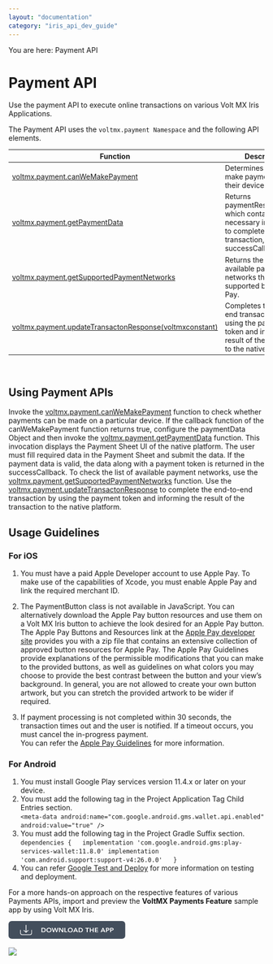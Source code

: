```yaml
---
layout: "documentation"
category: "iris_api_dev_guide"
---
```

                             

You are here: Payment API

Payment API
===========

Use the payment API to execute online transactions on various Volt MX Iris Applications.

The Payment API uses the `voltmx.payment Namespace` and the following API elements.

| Function | Description |
| --- | --- |
|  [voltmx.payment.canWeMakePayment](voltmx.payment_functions.html#canWeMakePayment)  | Determines if users can make payments on their device. |
| [voltmx.payment.getPaymentData](voltmx.payment_functions.html#getPaymentData) | Returns paymentResponseData, which contains the necessary information to complete a payment transaction, in the successCallback. |
| [voltmx.payment.getSupportedPaymentNetworks](voltmx.payment_functions.html#getSupportedPaymentNetworks) | Returns the list of available payment networks that are supported by Apple Pay. |
| [voltmx.payment.updateTransactonResponse(voltmxconstant)](voltmx.payment_functions.html#updateTransactonResponse) | Completes the end-to-end transaction by using the payment token and informing the result of the transaction to the native platform. |

 

Using Payment APIs
------------------

Invoke the  [voltmx.payment.canWeMakePayment](voltmx.payment_functions.html#canWeMakePayment)  function to check whether payments can be made on a particular device. If the callback function of the canWeMakePayment function returns true, configure the paymentData Object and then invoke the [voltmx.payment.getPaymentData](voltmx.payment_functions.html#getPaymentData) function. This invocation displays the Payment Sheet UI of the native platform. The user must fill required data in the Payment Sheet and submit the data. If the payment data is valid, the data along with a payment token is returned in the successCallback. To check the list of available payment networks, use the [voltmx.payment.getSupportedPaymentNetworks](voltmx.payment_functions.html#getSupportedPaymentNetworks) function. Use the [voltmx.payment.updateTransactonResponse](voltmx.payment_functions.html#updateTransactonResponse) to complete the end-to-end transaction by using the payment token and informing the result of the transaction to the native platform.

Usage Guidelines
----------------

### For iOS

1.  You must have a paid Apple Developer account to use Apple Pay. To make use of the capabilities of Xcode, you must enable Apple Pay and link the required merchant ID.
    
2.  The PaymentButton class is not available in JavaScript. You can alternatively download the Apple Pay button resources and use them on a Volt MX Iris button to achieve the look desired for an Apple Pay button. The Apple Pay Buttons and Resources link at the [Apple Pay developer site](https://developer.apple.com/apple-pay/Apple-Pay-Identity-Guidelines.pdf) provides you with a zip file that contains an extensive collection of approved button resources for Apple Pay. The Apple Pay Guidelines provide explanations of the permissible modifications that you can make to the provided buttons, as well as guidelines on what colors you may choose to provide the best contrast between the button and your view’s background. In general, you are not allowed to create your own button artwork, but you can stretch the provided artwork to be wider if required.
3.  If payment processing is not completed within 30 seconds, the transaction times out and the user is notified. If a timeout occurs, you must cancel the in-progress payment.  
    You can refer the [Apple Pay Guidelines](https://developer.apple.com/ios/human-interface-guidelines/technologies/apple-pay/) for more information.

### For Android

1.  You must install Google Play services version 11.4.x or later on your device.
2.  You must add the following tag in the Project Application Tag Child Entries section.  
    `<meta-data android:name="com.google.android.gms.wallet.api.enabled" android:value="true" />`
3.  You must add the following tag in the Project Gradle Suffix section.  
    `dependencies {  
    implementation 'com.google.android.gms:play-services-wallet:11.8.0' implementation 'com.android.support:support-v4:26.0.0'  
    }`
4.  You can refer [Google Test and Deploy](https://developers.google.com/pay/api/test-and-deploy) for more information on testing and deployment.

For a more hands-on approach on the respective features of various Payments APIs, import and preview the **VoltMX Payments Feature** sample app by using Volt MX Iris.

[![](resources/images/download_button_10_230x35.png)](https://github.com/kony/PaymentsApp-SP3-Enhancements)

![](resources/prettify/onload.png)

